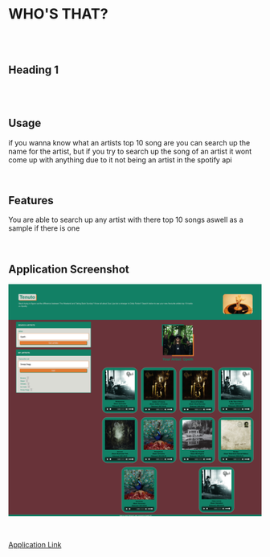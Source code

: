 # WHO'S THAT?
<br />

<br />

## Heading 1
<br />

<br />

## Usage
if you wanna know what an artists top 10 song are you can search up the name for the artist,
but if you try to search up the song of an artist it wont come up with anything due to it not being an artist in the spotify api
<br />

<br />

## Features
You are able to search up any artist with there top 10 songs aswell as a sample if there is one
<br />

<br />

## Application Screenshot


<p align="center">
  <img src=assets/images/Screenshot.png>
</p>

<br />
 
[Application Link](https://l10n37.github.io/team-project-/)
